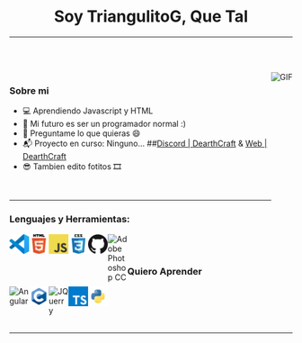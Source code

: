 <p>
  <h1 align="center"><b>Soy TriangulitoG, Que Tal</b></h1>
</p>

***

<p align="center">
<br>
</p>

<br>

<img align="right" height="270px" alt="GIF" src="https://i.imgur.com/lAuVRoj.png" />

### Sobre mi
- 💻 Aprendiendo Javascript y HTML
- 🥅 Mi futuro es ser un programador normal :)
- 💬 Preguntame lo que quieras :smile:
- 📬 Proyecto en curso: Ninguno... ##[Discord | DearthCraft](http://discord.dearthcraft.xyz) & [Web | DearthCraft](https://www.dearthcraft.xyz)
- 😎 Tambien edito fotitos 🎞

<br>

***

### Lenguajes y Herramientas: 

<img align="left" alt="Visual Studio Code" width="35px" src="https://raw.githubusercontent.com/github/explore/80688e429a7d4ef2fca1e82350fe8e3517d3494d/topics/visual-studio-code/visual-studio-code.png" />
<img align="left" alt="HTML5" width="35px" src="https://raw.githubusercontent.com/github/explore/80688e429a7d4ef2fca1e82350fe8e3517d3494d/topics/html/html.png" />
<img align="left" alt="JavaScript" width="35px" src="https://raw.githubusercontent.com/github/explore/80688e429a7d4ef2fca1e82350fe8e3517d3494d/topics/javascript/javascript.png" />
<img align="left" alt="CSS" width="35px" src="https://raw.githubusercontent.com/github/explore/80688e429a7d4ef2fca1e82350fe8e3517d3494d/topics/css/css.png" />
<img align="left" alt="GitHub" width="35px" src="https://raw.githubusercontent.com/github/explore/78df643247d429f6cc873026c0622819ad797942/topics/github/github.png" />
<img align="left" alt="Adobe Photoshop CC" width="35px" src="https://user-images.githubusercontent.com/53043542/151185770-748957dd-19af-495e-9185-a966698db64d.png" />

<br>
<br>

### Quiero Aprender
<img align="left" alt="Angular" width="35px" src="https://github.com/angular/angular/raw/main/aio/src/assets/images/logos/angular/angular.png" />
<img align="left" alt="C#" width="35px" src="https://raw.githubusercontent.com/github/explore/f3e22f0dca2be955676bc70d6214b95b13354ee8/topics/c/c.png" />
<img align="left" alt="JQuerry" width="35px" src="https://imgur.com/CV2g7ZC.png" />
<img align="left" alt="TypeScript" width="35px" src="https://raw.githubusercontent.com/github/explore/80688e429a7d4ef2fca1e82350fe8e3517d3494d/topics/typescript/typescript.png" />
<img align="left" alt="Python" width="35px" src="https://raw.githubusercontent.com/github/explore/80688e429a7d4ef2fca1e82350fe8e3517d3494d/topics/python/python.png" />

<br>
<br>
<br>
<br>

***
